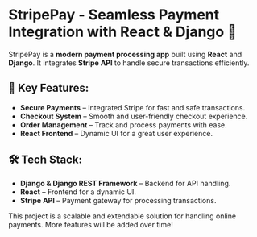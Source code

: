 # StripePay - Seamless Payment Integration with React & Django 🚀

StripePay is a **modern payment processing app** built using **React** and **Django**. It integrates **Stripe API** to handle secure transactions efficiently.

## 🌟 Key Features:
- **Secure Payments** – Integrated Stripe for fast and safe transactions.
- **Checkout System** – Smooth and user-friendly checkout experience.
- **Order Management** – Track and process payments with ease.
- **React Frontend** – Dynamic UI for a great user experience.

## 🛠️ Tech Stack:
- **Django & Django REST Framework** – Backend for API handling.
- **React** – Frontend for a dynamic UI.
- **Stripe API** – Payment gateway for processing transactions.

This project is a scalable and extendable solution for handling online payments. More features will be added over time!
